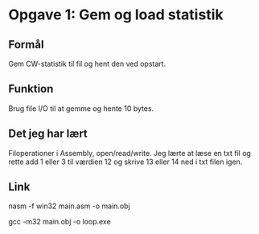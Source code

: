 # Opgave 1: Gem og load statistik

## Formål
Gem CW-statistik til fil og hent den ved opstart.

## Funktion
Brug file I/O til at gemme og hente 10 bytes.

## Det jeg har lært
Filoperationer i Assembly, open/read/write.
Jeg lærte at læse en txt fil og rette add 1 eller 3  til værdien 12 og skrive 13 eller 14 ned i txt filen igen.

## Link
nasm -f win32 main.asm -o main.obj

gcc -m32 main.obj -o loop.exe
